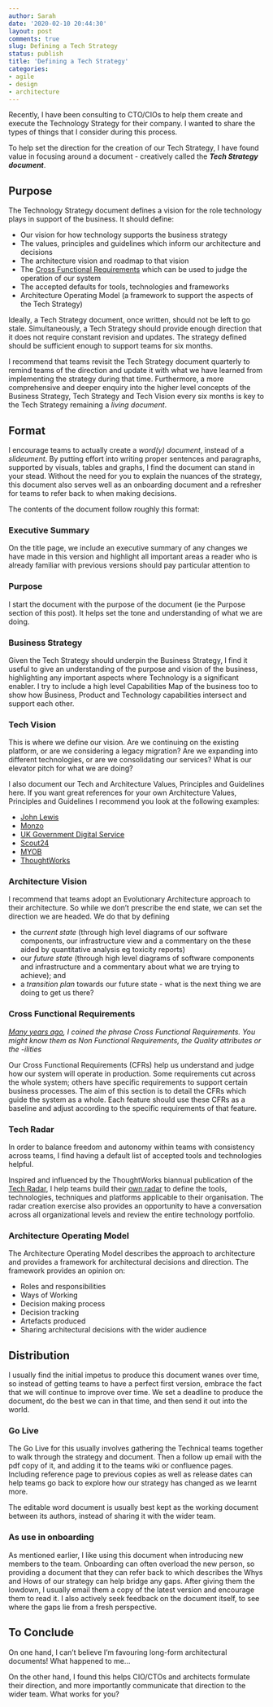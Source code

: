 ```yaml
---
author: Sarah
date: '2020-02-10 20:44:30'
layout: post
comments: true
slug: Defining a Tech Strategy
status: publish
title: 'Defining a Tech Strategy'
categories:
- agile
- design
- architecture
---
```


Recently, I have been consulting to CTO/CIOs to help them create and execute the Technology Strategy for their company. I wanted to share the types of things that I consider during this process.

To help set the direction for the creation of our Tech Strategy, I have found value in focusing around a document - creatively called the **_Tech Strategy document_**.

## Purpose
The Technology Strategy document defines a vision for the role technology plays in support of the business. It should define: 
- Our vision for how technology supports the business strategy 
- The values, principles and guidelines which inform our architecture and decisions 
- The architecture vision and roadmap to that vision 
- The [Cross Functional Requirements](https://sarahtaraporewalla.com/agile/design/decade_of_cross_functional_requirements_cfrs) which can be used to judge the operation of our system 
- The accepted defaults for tools, technologies and frameworks 
- Architecture Operating Model (a framework to support the aspects of the Tech Strategy) 
 
Ideally, a Tech Strategy document, once written, should not be left to go stale. Simultaneously, a Tech Strategy should provide enough direction that it does not require constant revision and updates. The strategy defined should be sufficient enough to support teams for six months. 
 
I recommend that teams revisit the Tech Strategy document quarterly to remind teams of the direction and update it with what we have learned from implementing the strategy during that time. Furthermore, a more comprehensive and deeper enquiry into the higher level concepts of the Business Strategy, Tech Strategy and Tech Vision every six months is key to the Tech Strategy remaining a _living document_. 

## Format
I encourage teams to actually create a _word(y) document_, instead of a _slideument_. By putting effort into writing proper sentences and paragraphs, supported by visuals, tables and graphs, I find the document can stand in your stead. Without the need for you to explain the nuances of the strategy, this document also serves well as an onboarding document and a refresher for teams to refer back to when making decisions.

The contents of the document follow roughly this format:

### Executive Summary
On the title page, we include an executive summary of any changes we have made in this version and highlight all important areas a reader who is already familiar with previous versions should pay particular attention to

### Purpose
I start the document with the purpose of the document (ie the Purpose section of this post). It helps set the tone and understanding of what we are doing.

### Business Strategy
Given the Tech Strategy should underpin the Business Strategy, I find it useful to give an understanding of the purpose and vision of the business, highlighting any important aspects where Technology is a significant enabler. I try to include a high level Capabilities Map of the business too to show how Business, Product and Technology capabilities intersect and support each other. 

### Tech Vision
This is where we define our vision. Are we continuing on the existing platform, or are we considering a legacy migration? Are we expanding into different technologies, or are we consolidating our services? What is our elevator pitch for what we are doing?

I also document our Tech and Architecture Values, Principles and Guidelines here. If you want great references for your own Architecture Values, Principles and Guidelines I recommend you look at the following examples:
- [John Lewis](http://engineering-principles.onejl.uk)
- [Monzo](https://monzo.com/blog/2018/06/29/engineering-principles)
- [UK Government Digital Service](https://www.gov.uk/service-manual/service-standard)
- [Scout24](https://github.com/Scout24/scout24-engineering-values-and-principles)
- [MYOB](https://res.infoq.com/presentations/platform-manifesto/en/slides/sl8.jpg)
- [ThoughtWorks](https://www.thoughtworks.com/insights/blog/what-are-our-core-values-and-practices-building-software)

### Architecture Vision
I recommend that teams adopt an Evolutionary Architecture approach to their architecture. So while we don’t prescribe the end state, we can set the direction we are headed. We do that by defining 
- the _current state_ (through high level diagrams of our software components, our infrastructure view and a commentary on the these aided by quantitative analysis eg toxicity reports)
- our _future state_ (through high level diagrams of software components and infrastructure and a commentary about what we are trying to achieve); and
- a _transition plan_ towards our future state - what is the next thing we are doing to get us there?
 
### Cross Functional Requirements
_[Many years ago](https://sarahtaraporewalla.com/agile/design/i-dont-believe-in-nfrs), I coined the phrase Cross Functional Requirements. You might know them as Non Functional Requirements, the Quality attributes or the -ilities_

Our Cross Functional Requirements (CFRs) help us understand and judge how our system will operate in production. Some requirements cut across the whole system; others have specific requirements to support certain business processes. The aim of this section is to detail the CFRs which guide the system as a whole. Each feature should use these CFRs as a baseline and adjust according to the specific requirements of that feature. 
 
### Tech Radar
In order to balance freedom and autonomy within teams with consistency across teams, I find having a default list of accepted tools and technologies helpful. 
 
Inspired and influenced by the ThoughtWorks biannual publication of the [Tech Radar](https://www.thoughtworks.com/radar), I help teams build their [own radar](https://www.thoughtworks.com/radar/byor) to define the tools, technologies, techniques and platforms applicable to their organisation. The radar creation exercise also provides an opportunity to have a conversation across all organizational levels and review the entire technology portfolio. 
 
### Architecture Operating Model
The Architecture Operating Model describes the approach to architecture and provides a framework for architectural decisions and direction. The framework provides an opinion on: 
- Roles and responsibilities 
- Ways of Working 
- Decision making process 
- Decision tracking 
- Artefacts produced 
- Sharing architectural decisions with the wider audience 
 
## Distribution
I usually find the initial impetus to produce this document wanes over time, so instead of getting teams to have a perfect first version, embrace the fact that we will continue to improve over time. We set a deadline to produce the document, do the best we can in that time, and then send it out into the world.

### Go Live
The Go Live for this usually involves gathering the Technical teams together to walk through the strategy and document. Then a follow up email with the pdf copy of it, and adding it to the teams wiki or confluence pages. Including reference page to previous copies as well as release dates can help teams go back to explore how our strategy has changed as we learnt more.

The editable word document is usually best kept as the working document between its authors, instead of sharing it with the wider team. 

### As use in onboarding
As mentioned earlier, I like using this document when introducing new members to the team. Onboarding can often overload the new person, so providing a document that they can refer back to which describes the Whys and Hows of our strategy can help bridge any gaps. After giving them the lowdown, I usually email them a copy of the latest version and encourage them to read it. I also actively seek feedback on the document itself, to see where the gaps lie from a fresh perspective. 




## To Conclude
On one hand, I can’t believe I’m favouring long-form architectural documents! What happened to me…

On the other hand, I found this helps CIO/CTOs and architects formulate their direction, and more importantly communicate that direction to the wider team. What works for you?



